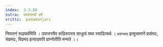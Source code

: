 ```yaml
---
index:  3.3.68
sutra:  प्रमदसंमदौ हर्षे
vritti:  padamanjari
---
```


निपातनं रूढ्यर्थमिति । उपात्तस्यैव रूढिरूपस्य साधुत्वं यथा स्यादित्यर्थः । `प्रसंभ्याम्` इत्युच्यमाने प्रसंमदः, संप्रमदः, विप्रमद इत्यादावपि प्राप्नोतीति मन्यते ।।
